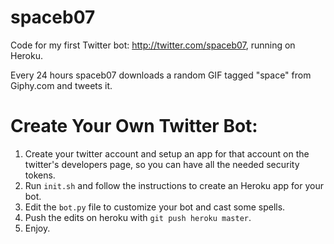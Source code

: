 # spaceb07
Code for my first Twitter bot: http://twitter.com/spaceb07, running on Heroku.

Every 24 hours spaceb07 downloads a random GIF tagged "space" from Giphy.com and tweets it.

# Create Your Own Twitter Bot:

1. Create your twitter account and setup an app for that account on the twitter's developers page, so you can have all the needed security tokens.
2. Run `init.sh` and follow the instructions to create an Heroku app for your bot.
3. Edit the `bot.py` file to customize your bot and cast some spells.
4. Push the edits on heroku with `git push heroku master`.
5. Enjoy.
